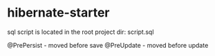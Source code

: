 # hibernate-starter

sql script is located in the root project dir: script.sql

@PrePersist - moved before save @PreUpdate - moved before update